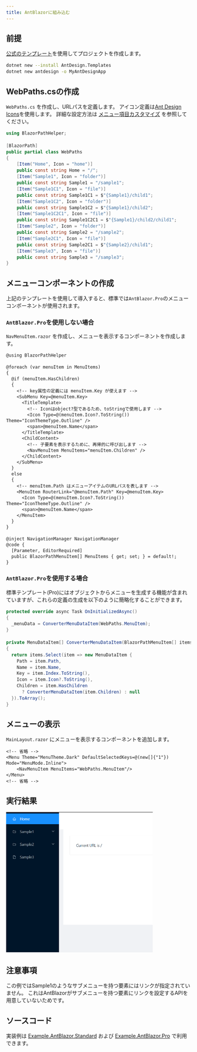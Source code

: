 ```yaml
---
title: AntBlazorに組み込む
---
```


## 前提

[公式のテンプレート](https://antblazor.com/en-US/docs/introduce)を使用してプロジェクトを作成します。

```bash title="AntBlazor テンプレートの導入"
dotnet new --install AntDesign.Templates
dotnet new antdesign -o MyAntDesignApp
```

## WebPaths.csの作成

`WebPaths.cs` を作成し、URLパスを定義します。
アイコン定義は[Ant Design Icons](https://antblazor.com/en-US/components/icon)を使用します。
詳細な設定方法は [メニュー項目カスタマイズ](../MenuCustomization.md) を参照してください。

```csharp title="WebPaths.cs"
using BlazorPathHelper;

[BlazorPath]
public partial class WebPaths
{
    [Item("Home", Icon = "home")]
    public const string Home = "/";
    [Item("Sample1", Icon = "folder")]
    public const string Sample1 = "/sample1";
    [Item("Sample1C1", Icon = "file")]
    public const string Sample1C1 = $"{Sample1}/child1";
    [Item("Sample1C2", Icon = "folder")]
    public const string Sample1C2 = $"{Sample1}/child2";
    [Item("Sample1C2C1", Icon = "file")]
    public const string Sample1C2C1 = $"{Sample1}/child2/child1";
    [Item("Sample2", Icon = "folder")]
    public const string Sample2 = "/sample2";
    [Item("Sample2C1", Icon = "file")]
    public const string Sample2C1 = $"{Sample2}/child1";
    [Item("Sample3", Icon = "file")]
    public const string Sample3 = "/sample3";
}
```

## メニューコンポーネントの作成
上記のテンプレートを使用して導入すると、標準では`AntBlazor.Pro`のメニューコンポーネントが使用されます。

### `AntBlazor.Pro`を使用しない場合

`NavMenuItem.razor` を作成し、メニューを表示するコンポーネントを作成します。

```razor title="NavMenuItem.razor"
@using BlazorPathHelper

@foreach (var menuItem in MenuItems)
{
  @if (menuItem.HasChildren)
  {
    <!-- key属性の定義には menuItem.Key が使えます -->
    <SubMenu Key=@menuItem.Key>
      <TitleTemplate>
        <!-- Iconはobject?型であるため、toStringで使用します -->
        <Icon Type=@(menuItem.Icon?.ToString()) Theme="IconThemeType.Outline" />
        <span>@menuItem.Name</span>
      </TitleTemplate>
      <ChildContent>
        <!-- 子要素を表示するために、再帰的に呼び出します -->
        <NavMenuItem MenuItems="menuItem.Children" />
      </ChildContent>
    </SubMenu>
  }
  else
  {
    <!-- menuItem.Path はメニューアイテムのURLパスを表します -->
    <MenuItem RouterLink="@menuItem.Path" Key=@menuItem.Key>
      <Icon Type=@(menuItem.Icon?.ToString()) Theme="IconThemeType.Outline" />
      <span>@menuItem.Name</span> 
    </MenuItem>    
  }
}

@inject NavigationManager NavigationManager
@code {
  [Parameter, EditorRequired]
  public BlazorPathMenuItem[] MenuItems { get; set; } = default!;
}
```

### `AntBlazor.Pro`を使用する場合

標準テンプレート(Pro)にはオブジェクトからメニューを生成する機能が含まれていますが、これらの定義の生成を以下のように簡略化することができます。

```csharp title="Layout/BasicLayout.razor.cs"
protected override async Task OnInitializedAsync()
{
  _menuData = ConverterMenuDataItem(WebPaths.MenuItem);
}

private MenuDataItem[] ConverterMenuDataItem(BlazorPathMenuItem[] items)
{
  return items.Select(item => new MenuDataItem {
    Path = item.Path,
    Name = item.Name,
    Key = item.Index.ToString(),
    Icon = item.Icon?.ToString(),
    Children = item.HasChildren
      ? ConverterMenuDataItem(item.Children) : null
  }).ToArray();
}
```

## メニューの表示

`MainLayout.razor` にメニューを表示するコンポーネントを追加します。

```razor title="MainLayout.razor"
<!-- 省略 -->
<Menu Theme="MenuTheme.Dark" DefaultSelectedKeys=@(new[]{"1"}) Mode="MenuMode.Inline">
    <NavMenuItem MenuItems="WebPaths.MenuItem"/>
</Menu>
<!-- 省略 -->
```

## 実行結果

<img src="sample-antblazor.gif" style="width:400px;">


## 注意事項

この例ではSample1のようなサブメニューを持つ要素にはリンクが指定されていません。
これはAntBlazorがサブメニューを持つ要素にリンクを設定するAPIを用意していないためです。

## ソースコード
実装例は [Example.AntBlazor.Standard](https://github.com/arika0093/BlazorPathHelper/tree/main/examples/Example.AntBlazor.Standard/) および [Example.AntBlazor.Pro](https://github.com/arika0093/BlazorPathHelper/tree/main/examples/Example.AntBlazor.Pro/) で利用できます。
